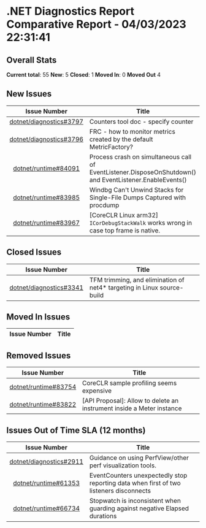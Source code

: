 # .NET Diagnostics Report Comparative Report - 04/03/2023 22:31:41

## Overall Stats

**Current total**: 55
**New**: 5
**Closed**: 1
**Moved In**: 0
**Moved Out** 4

## New Issues

| **Issue Number** | **Title** |
| :--------------: | --------- |
| [dotnet/diagnostics#3797](https://github.com/dotnet/diagnostics/issues/3797) | Counters tool doc - specify counter |
| [dotnet/diagnostics#3796](https://github.com/dotnet/diagnostics/issues/3796) | FRC - how to monitor metrics created by the default MetricFactory? |
| [dotnet/runtime#84091](https://github.com/dotnet/runtime/issues/84091) | Process crash on simultaneous call of EventListener.DisposeOnShutdown() and EventListener.EnableEvents() |
| [dotnet/runtime#83985](https://github.com/dotnet/runtime/issues/83985) | Windbg Can't Unwind Stacks for Single-File Dumps Captured with procdump |
| [dotnet/runtime#83967](https://github.com/dotnet/runtime/issues/83967) | [CoreCLR Linux arm32] `ICorDebugStackWalk` works wrong in case top frame is native. |

## Closed Issues

| **Issue Number** | **Title** |
| :--------------: | --------- |
| [dotnet/diagnostics#3341](https://github.com/dotnet/diagnostics/issues/3341) | TFM trimming, and elimination of net4* targeting in Linux source-build |

## Moved In Issues

| **Issue Number** | **Title** |
| :--------------: | --------- |

## Removed Issues

| **Issue Number** | **Title** |
| :--------------: | --------- |
| [dotnet/runtime#83754](https://github.com/dotnet/runtime/issues/83754) | CoreCLR sample profiling seems expensive |
| [dotnet/runtime#83822](https://github.com/dotnet/runtime/issues/83822) | [API Proposal]: Allow to delete an instrument inside a Meter instance |

## Issues Out of Time SLA (12 months)

| **Issue Number** | **Title** |
| :--------------: | --------- |
| [dotnet/diagnostics#2911](https://github.com/dotnet/diagnostics/issues/2911) | Guidance on using PerfView/other perf visualization tools. |
| [dotnet/runtime#61353](https://github.com/dotnet/runtime/issues/61353) | EventCounters unexpectedly stop reporting data when first of two listeners disconnects |
| [dotnet/runtime#66734](https://github.com/dotnet/runtime/issues/66734) | Stopwatch is inconsistent when guarding against negative Elapsed durations |

